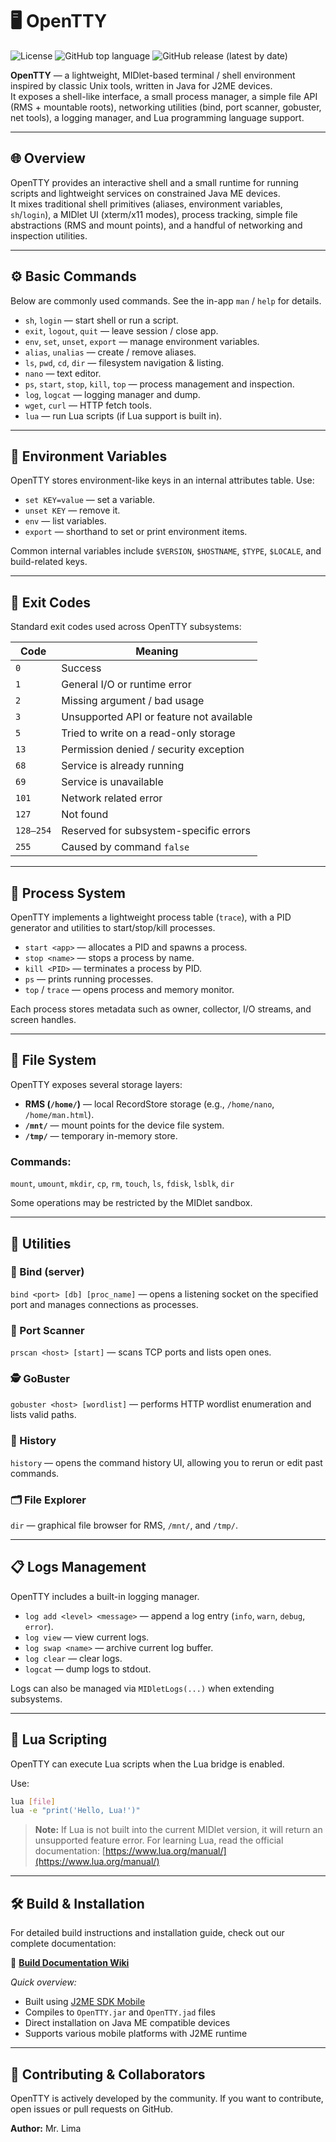 # 🖥️ OpenTTY

![License](https://img.shields.io/badge/License-MIT-blue.svg) ![GitHub top language](https://img.shields.io/github/languages/top/mrlima4095/OpenTTY-J2ME) ![GitHub release (latest by date)](https://img.shields.io/github/v/release/mrlima4095/OpenTTY-J2ME)


**OpenTTY** — a lightweight, MIDlet-based terminal / shell environment inspired by classic Unix tools, written in Java for J2ME devices.  
It exposes a shell-like interface, a small process manager, a simple file API (RMS + mountable roots), networking utilities (bind, port scanner, gobuster, net tools), a logging manager, and Lua programming language support.

---

## 🌐 Overview
OpenTTY provides an interactive shell and a small runtime for running scripts and lightweight services on constrained Java ME devices.  
It mixes traditional shell primitives (aliases, environment variables, `sh`/`login`), a MIDlet UI (xterm/x11 modes), process tracking, simple file abstractions (RMS and mount points), and a handful of networking and inspection utilities.

---

## ⚙️ Basic Commands
Below are commonly used commands. See the in-app `man` / `help` for details.

- `sh`, `login` — start shell or run a script.  
- `exit`, `logout`, `quit` — leave session / close app.  
- `env`, `set`, `unset`, `export` — manage environment variables.  
- `alias`, `unalias` — create / remove aliases.  
- `ls`, `pwd`, `cd`, `dir` — filesystem navigation & listing.  
- `nano` — text editor.  
- `ps`, `start`, `stop`, `kill`, `top` — process management and inspection.  
- `log`, `logcat` — logging manager and dump.  
- `wget`, `curl` — HTTP fetch tools.  
- `lua` — run Lua scripts (if Lua support is built in).

---

## 🌱 Environment Variables
OpenTTY stores environment-like keys in an internal attributes table. Use:

- `set KEY=value` — set a variable.  
- `unset KEY` — remove it.  
- `env` — list variables.  
- `export` — shorthand to set or print environment items.  

Common internal variables include `$VERSION`, `$HOSTNAME`, `$TYPE`, `$LOCALE`, and build-related keys.

---

## 🧩 Exit Codes
Standard exit codes used across OpenTTY subsystems:

| Code | Meaning |
|------|----------|
| `0` | Success |
| `1` | General I/O or runtime error |
| `2` | Missing argument / bad usage |
| `3` | Unsupported API or feature not available |
| `5` | Tried to write on a read-only storage |
| `13` | Permission denied / security exception |
| `68` | Service is already running |
| `69` | Service is unavailable |
| `101` | Network related error |
| `127` | Not found |
| `128–254` | Reserved for subsystem-specific errors |
| `255` | Caused by command `false` |

---

## 🧠 Process System
OpenTTY implements a lightweight process table (`trace`), with a PID generator and utilities to start/stop/kill processes.

- `start <app>` — allocates a PID and spawns a process.  
- `stop <name>` — stops a process by name.  
- `kill <PID>` — terminates a process by PID.  
- `ps` — prints running processes.  
- `top` / `trace` — opens process and memory monitor.

Each process stores metadata such as owner, collector, I/O streams, and screen handles.

---

## 📂 File System
OpenTTY exposes several storage layers:

- **RMS (`/home/`)** — local RecordStore storage (e.g., `/home/nano`, `/home/man.html`).  
- **`/mnt/`** — mount points for the device file system.  
- **`/tmp/`** — temporary in-memory store.  

### Commands:
`mount`, `umount`, `mkdir`, `cp`, `rm`, `touch`, `ls`, `fdisk`, `lsblk`, `dir`

Some operations may be restricted by the MIDlet sandbox.

---

## 🧰 Utilities

### 🔗 Bind (server)
`bind <port> [db] [proc_name]` — opens a listening socket on the specified port and manages connections as processes.

### 🚪 Port Scanner
`prscan <host> [start]` — scans TCP ports and lists open ones.

### 🕵️ GoBuster
`gobuster <host> [wordlist]` — performs HTTP wordlist enumeration and lists valid paths.

### 📜 History
`history` — opens the command history UI, allowing you to rerun or edit past commands.

### 🗂️ File Explorer
`dir` — graphical file browser for RMS, `/mnt/`, and `/tmp/`.

---

## 📋 Logs Management
OpenTTY includes a built-in logging manager.

- `log add <level> <message>` — append a log entry (`info`, `warn`, `debug`, `error`).  
- `log view` — view current logs.  
- `log swap <name>` — archive current log buffer.  
- `log clear` — clear logs.  
- `logcat` — dump logs to stdout.

Logs can also be managed via `MIDletLogs(...)` when extending subsystems.

---

## 🐍 Lua Scripting
OpenTTY can execute Lua scripts when the Lua bridge is enabled.

Use:
```sh
lua [file]
lua -e "print('Hello, Lua!')"
````

> **Note:**
> If Lua is not built into the current MIDlet version, it will return an unsupported feature error.
> For learning Lua, read the official documentation: [https://www.lua.org/manual/](https://www.lua.org/manual/)

---

## 🛠️ Build & Installation

For detailed build instructions and installation guide, check out our complete documentation:

📖 **[Build Documentation Wiki](https://github.com/mrlima4095/OpenTTY-J2ME/wiki/%F0%9F%9A%80-Build-Documentation)**

*Quick overview:*
- Built using [J2ME SDK Mobile](http://opentty.xyz/dl/SDK.jar)
- Compiles to `OpenTTY.jar` and `OpenTTY.jad` files
- Direct installation on Java ME compatible devices
- Supports various mobile platforms with J2ME runtime

---

## 🤝 Contributing & Collaborators
OpenTTY is actively developed by the community.
If you want to contribute, open issues or pull requests on GitHub.

**Author:** Mr. Lima
